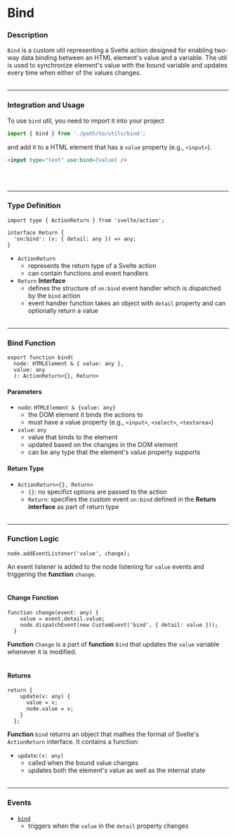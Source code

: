 # Bind

### Description

`Bind` is a custom util representing a Svelte action designed for enabling two-way data binding between an HTML element's value and a variable.
The util is used to synchronize element's value with the bound variable and updates every time when either of the values changes.
<br></br>
****

### Integration and Usage

To use `bind` util, you need to import it into your project

```jsx
import { bind } from './path/to/utils/bind';
```

and add it to a HTML element that has a `value` property (e.g., `<input>`).

```html
<input type="text" use:bind={value} />
```
<br></br>
****

### Type Definition

```tsx
import type { ActionReturn } from 'svelte/action';

interface Return {
  'on:bind': (v: { detail: any }) => any;
}
```

- `ActionReturn`
  - represents the return type of a Svelte action
  - can contain functions and event handlers
- `Return` **Interface**
  - defines the structure of `on:bind` event handler which is dispatched by the `bind` action
  - event handler function takes an object with `detail` property and can optionally return a value 
<br></br>
****

### Bind Function

```tsx
export function bind(
  node: HTMLElement & { value: any },
  value: any
  ): ActionReturn<{}, Return>
```

#### Parameters

- `node`: `HTMLElement & {value: any}`
  - the DOM element it binds the actions to
  - must have a value property (e.g., `<input>`, `<select>`, `<textarea>`)
- `value`: `any`
  - value that binds to the element
  - updated based on the changes in the DOM element
  - can be any type that the element's value property supports

#### Return Type
- `ActionReturn<{}, Return>`
  - `{}`: no specifict options are passed to the action
  - `Return`: specifies the custom event `on:bind` defined in the **Return interface** as part of return type 
<br></br>
****

### Function Logic

```tsx
node.addEventListener('value', change);
```

An event listener is added to the node listening for `value` events and triggering the **function** `change`.
<br></br>

#### Change Function 

```tsx
function change(event: any) {
    value = event.detail.value;
    node.dispatchEvent(new CustomEvent('bind', { detail: value }));
  }
```

**Function** `Change` is a part of **function** `Bind` that updates the `value` variable whenever it is modified.
<br></br>

#### Returns

```tsx
return {
    update(v: any) {
      value = v;
      node.value = v;
    }
  };
```

**Function** `bind` returns an object that mathes the format of Svelte's `ActionReturn` interface. 
It contains a function:
- `update`:`(v: any)`
  - called when the bound value changes
  - updates both the element's value as well as the internal state
<br></br>
****

### Events

- [`bind`](#change-function)
  - triggers when the `value` in the `detail` property changes